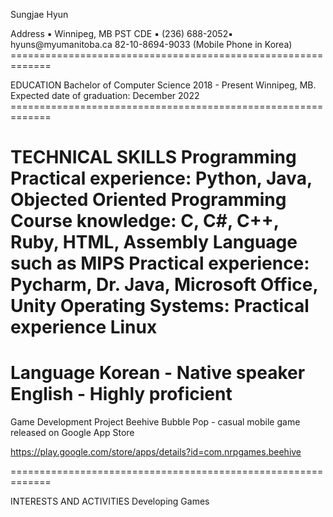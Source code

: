 Sungjae Hyun
 
<p>Address ▪ Winnipeg, MB PST CDE ▪ (236) 688-2052▪ hyuns@myumanitoba.ca
82-10-8694-9033 (Mobile Phone in Korea)
=============================================================</p>

<p>
EDUCATION 
Bachelor of Computer Science 2018 - Present Winnipeg, MB. Expected date of graduation: December 2022
=============================================================</p>

TECHNICAL SKILLS
Programming Practical experience: Python, Java, Objected Oriented Programming Course knowledge: C, C#, C++, Ruby, HTML, Assembly Language such as MIPS
Practical experience: Pycharm, Dr. Java, Microsoft Office, Unity
Operating Systems: Practical experience Linux 
============================================================= 

Language
Korean - Native speaker
English - Highly proficient
=============================================================

Game Development Project
Beehive Bubble Pop - casual mobile game released on Google App Store

https://play.google.com/store/apps/details?id=com.nrpgames.beehive 
 
=============================================================

INTERESTS AND ACTIVITIES
Developing Games


